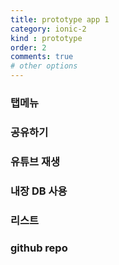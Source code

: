 ```yaml
---
title: prototype app 1
category: ionic-2
kind : prototype
order: 2
comments: true
# other options
---
```


### 탭메뉴
### 공유하기
### 유튜브 재생
### 내장 DB 사용
### 리스트

### github repo